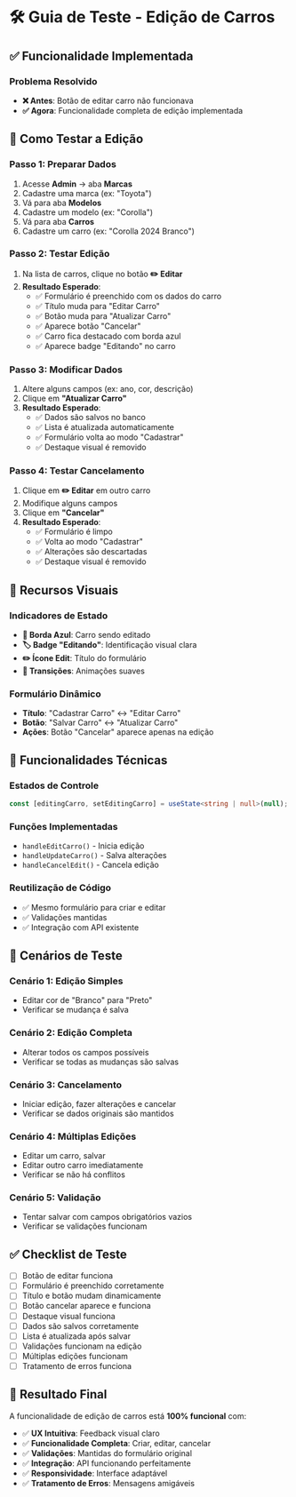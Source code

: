 # 🛠️ Guia de Teste - Edição de Carros

## ✅ **Funcionalidade Implementada**

### **Problema Resolvido**
- **❌ Antes**: Botão de editar carro não funcionava
- **✅ Agora**: Funcionalidade completa de edição implementada

## 🧪 **Como Testar a Edição**

### **Passo 1: Preparar Dados**
1. Acesse **Admin** → aba **Marcas**
2. Cadastre uma marca (ex: "Toyota")
3. Vá para aba **Modelos**
4. Cadastre um modelo (ex: "Corolla")
5. Vá para aba **Carros**
6. Cadastre um carro (ex: "Corolla 2024 Branco")

### **Passo 2: Testar Edição**
1. Na lista de carros, clique no botão **✏️ Editar**
2. **Resultado Esperado**:
   - ✅ Formulário é preenchido com os dados do carro
   - ✅ Título muda para "Editar Carro"
   - ✅ Botão muda para "Atualizar Carro"
   - ✅ Aparece botão "Cancelar"
   - ✅ Carro fica destacado com borda azul
   - ✅ Aparece badge "Editando" no carro

### **Passo 3: Modificar Dados**
1. Altere alguns campos (ex: ano, cor, descrição)
2. Clique em **"Atualizar Carro"**
3. **Resultado Esperado**:
   - ✅ Dados são salvos no banco
   - ✅ Lista é atualizada automaticamente
   - ✅ Formulário volta ao modo "Cadastrar"
   - ✅ Destaque visual é removido

### **Passo 4: Testar Cancelamento**
1. Clique em **✏️ Editar** em outro carro
2. Modifique alguns campos
3. Clique em **"Cancelar"**
4. **Resultado Esperado**:
   - ✅ Formulário é limpo
   - ✅ Volta ao modo "Cadastrar"
   - ✅ Alterações são descartadas
   - ✅ Destaque visual é removido

## 🎨 **Recursos Visuais**

### **Indicadores de Estado**
- **🔵 Borda Azul**: Carro sendo editado
- **🏷️ Badge "Editando"**: Identificação visual clara
- **✏️ Ícone Edit**: Título do formulário
- **🔄 Transições**: Animações suaves

### **Formulário Dinâmico**
- **Título**: "Cadastrar Carro" ↔ "Editar Carro"
- **Botão**: "Salvar Carro" ↔ "Atualizar Carro"
- **Ações**: Botão "Cancelar" aparece apenas na edição

## 🔧 **Funcionalidades Técnicas**

### **Estados de Controle**
```typescript
const [editingCarro, setEditingCarro] = useState<string | null>(null);
```

### **Funções Implementadas**
- `handleEditCarro()` - Inicia edição
- `handleUpdateCarro()` - Salva alterações
- `handleCancelEdit()` - Cancela edição

### **Reutilização de Código**
- ✅ Mesmo formulário para criar e editar
- ✅ Validações mantidas
- ✅ Integração com API existente

## 🚀 **Cenários de Teste**

### **Cenário 1: Edição Simples**
- Editar cor de "Branco" para "Preto"
- Verificar se mudança é salva

### **Cenário 2: Edição Completa**
- Alterar todos os campos possíveis
- Verificar se todas as mudanças são salvas

### **Cenário 3: Cancelamento**
- Iniciar edição, fazer alterações e cancelar
- Verificar se dados originais são mantidos

### **Cenário 4: Múltiplas Edições**
- Editar um carro, salvar
- Editar outro carro imediatamente
- Verificar se não há conflitos

### **Cenário 5: Validação**
- Tentar salvar com campos obrigatórios vazios
- Verificar se validações funcionam

## ✅ **Checklist de Teste**

- [ ] Botão de editar funciona
- [ ] Formulário é preenchido corretamente
- [ ] Título e botão mudam dinamicamente
- [ ] Botão cancelar aparece e funciona
- [ ] Destaque visual funciona
- [ ] Dados são salvos corretamente
- [ ] Lista é atualizada após salvar
- [ ] Validações funcionam na edição
- [ ] Múltiplas edições funcionam
- [ ] Tratamento de erros funciona

## 🎯 **Resultado Final**

A funcionalidade de edição de carros está **100% funcional** com:
- ✅ **UX Intuitiva**: Feedback visual claro
- ✅ **Funcionalidade Completa**: Criar, editar, cancelar
- ✅ **Validações**: Mantidas do formulário original
- ✅ **Integração**: API funcionando perfeitamente
- ✅ **Responsividade**: Interface adaptável
- ✅ **Tratamento de Erros**: Mensagens amigáveis 